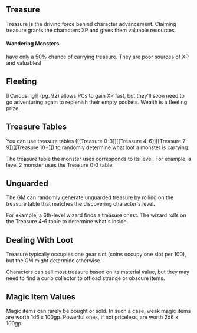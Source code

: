 ## Treasure
Treasure is the driving force behind character advancement. Claiming treasure grants the characters XP and gives them valuable resources.

#### Wandering Monsters
have only a 50% chance of carrying treasure. They are poor sources of XP and valuables!

## Fleeting
[[Carousing]] (pg. 92) allows PCs to gain XP fast, but they'll soon need to go adventuring again to replenish their empty pockets. Wealth is a fleeting prize.

## Treasure Tables
You can use treasure tables ([[Treasure 0-3]][[Treasure 4-6]][[Treasure 7-9]][[Treasure 10+]]) to randomly determine what loot a monster is carrying.

The treasure table the monster uses corresponds to its level. For example, a level 2 monster uses the Treasure 0-3 table.

## Unguarded
The GM can randomly generate unguarded treasure by rolling on the treasure table that matches the discovering character's level.

For example, a 6th-level wizard finds a treasure chest. The wizard rolls on the Treasure 4-6 table to determine what's inside.

## Dealing With Loot
Treasure typically occupies one gear slot (coins occupy one slot per 100), but the GM might determine otherwise.

Characters can sell most treasure based on its material value, but they may need to find a curio collector to offload strange or obscure items.

## Magic Item Values
Magic items can rarely be bought or sold. In such a case, weak magic items are worth 1d6 x 100gp. Powerful ones, if not priceless, are worth 2d6 x 100gp.



